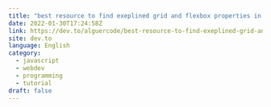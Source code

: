 ```yaml
---
title: "best resource to find exeplined grid and flexbox properties in css"
date: 2022-01-30T17:24:58Z
link: https://dev.to/alguercode/best-resource-to-find-exeplined-grid-and-flexbox-properties-in-css-3k8k?utm_medium=RSS&utm_source=news.12bit.vn
site: dev.to
language: English
category:
  - javascript
  - webdev
  - programming
  - tutorial
draft: false
---
```

